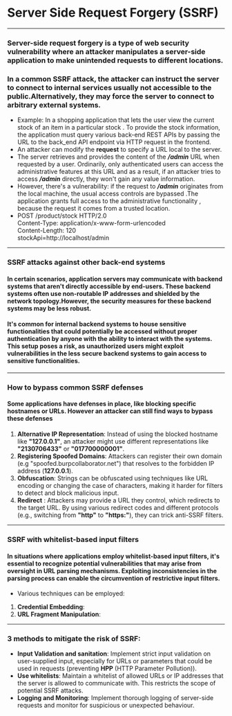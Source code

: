 # Server Side Request Forgery (SSRF)
***
### Server-side request forgery is a type of web security vulnerability where an attacker manipulates a server-side application to make unintended requests to different locations.
### In a common SSRF attack, the attacker can instruct the server to connect to internal services usually not accessible to the public.Alternatively, they may force the server to connect to arbitrary external systems.
* Example: In a shopping application that lets the user view the current stock of an item in a particular stock . To provide the stock information, the application must query various back-end REST APIs by passing the URL to the back_end API endpoint via HTTP request in the frontend.
* An attacker can modify the **request** to specify a URL local to the server.
* The server retrieves and provides the content of the ***/admin*** URL when requested by a user. Ordinarily, only authenticated users can access the administrative features at this URL and as a result, if an attacker tries to access ***/admin*** directly, they won't gain any value information.
* However, there's a vulnerability: if the request to ***/admin*** originates from the local machine, the usual access controls are bypassed .The application grants full access to the administrative functionality , because the request it comes from a trusted location.
* POST /product/stock HTTP/2.0 \
Content-Type: application/x-www-form-urlencoded \
Content-Length: 120 \
stockApi=http://localhost/admin
***
### SSRF attacks against other back-end systems
#### In certain scenarios, application servers may communicate with backend systems that aren't directly accessible by end-users. These backend systems often use non-routable IP addresses and shielded by the network topology.However, the security measures for these backend systems may be less robust.
#### It's common for internal backend systems to house sensitive functionalities that could potentially be accessed without proper authentication by anyone with the ability to interact with the systems. This setup poses a risk, as unauthorized users might exploit vulnerabilities in the less secure backend systems to gain access to sensitive functionalities.
***
### How to bypass common SSRF defenses
#### Some applications have defenses in place, like blocking specific hostnames or URLs. However an attacker can still find ways to bypass these defenses
1. **Alternative IP Representation**: Instead of using the blocked hostname like **"127.0.0.1"**, an attacker might use different representations like **"2130706433"** or **"017700000001"**.
2. **Registering Spoofed Domains**: Attackers can register their own domain (e.g "spoofed.burpcollaborator.net") that resolves to the forbidden IP address (**127.0.0.1**).
3. **Obfuscation**: Strings can be obfuscated using techniques like URL encoding or changing the case of characters, making it harder for filters to detect and block malicious input.
4. **Redirect** : Attackers may provide a URL they control, which redirects to the target URL. By using various redirect codes and different protocols (e.g., switching from **"http"** to **"https:"**), they can trick anti-SSRF filters.
***
### SSRF with whitelist-based input filters
#### In situations where applications employ whitelist-based input filters, it's essential to recognize potential vulnerabilities that may arise from oversight in URL parsing mechanisms. Exploiting inconsistencies in the parsing process can enable the circumvention of restrictive input filters.
* Various techniques can be employed:
1. **Credential Embedding**:
2. **URL Fragment Manipulation**:
***
### 3 methods to mitigate the risk of SSRF:
* **Input Validation and sanitation**: Implement strict input validation on user-supplied input, especially for URLs or parameters that could be used in requests (preventing **HPP** (HTTP Parameter Pollution)).
* **Use whitelists**: Maintain a whitelist of allowed URLs or IP addresses that the server is allowed to communicate with. This restricts the scope of potential SSRF attacks.
* **Logging and Monitoring**: Implement thorough logging of server-side requests and monitor for suspicious or unexpected behaviour.